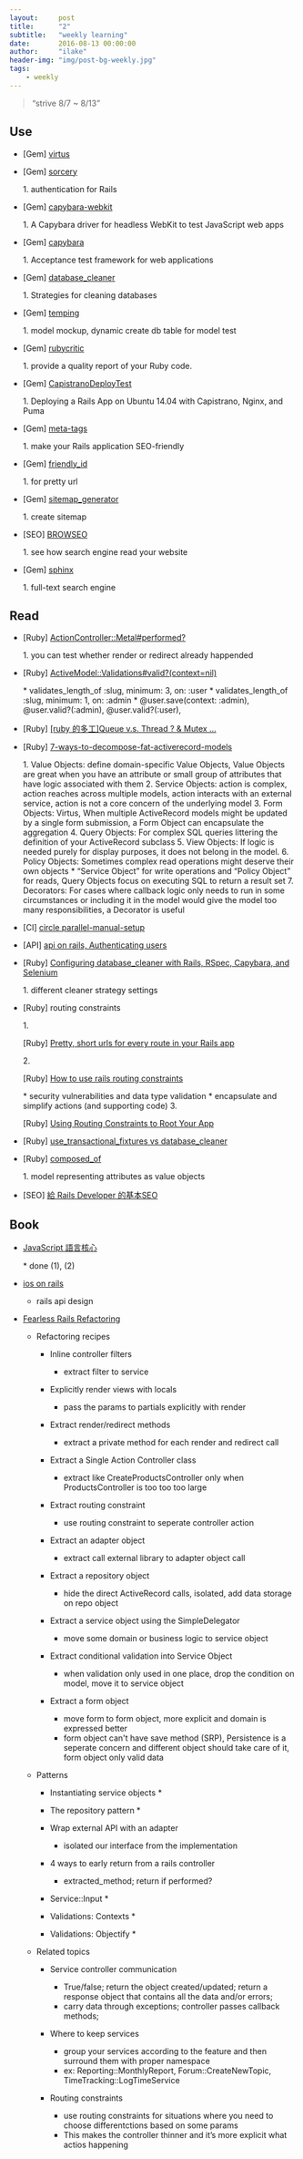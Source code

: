 ```yaml
---
layout:     post
title:      "2"
subtitle:   "weekly learning"
date:       2016-08-13 00:00:00
author:     "ilake"
header-img: "img/post-bg-weekly.jpg"
tags:
    - weekly
---
```

> “strive 8/7 ~ 8/13”

## Use
* <p>[Gem] <a href="https://github.com/solnic/virtus">virtus</a></p>

* <p>[Gem] <a href="https://github.com/NoamB/sorcery">sorcery</a></p>
  1. authentication for Rails

* <p>[Gem] <a href="https://github.com/thoughtbot/capybara-webkit">capybara-webkit</a></p>
  1. A Capybara driver for headless WebKit to test JavaScript web apps

* <p>[Gem] <a href="https://github.com/jnicklas/capybara">capybara</a></p>
  1. Acceptance test framework for web applications

* <p>[Gem] <a href="https://github.com/DatabaseCleaner/database_cleaner">database_cleaner</a></p>
  1. Strategies for cleaning databases

* <p>[Gem] <a href="https://github.com/jpignata/temping">temping</a></p>
  1. model mockup, dynamic create db table for model test

* <p>[Gem] <a href="https://github.com/whitesmith/rubycritic">rubycritic</a></p>
  1. provide a quality report of your Ruby code.

* <p>[Gem] <a href="https://github.com/kakas/CapistranoDeployTest">CapistranoDeployTest</a></p>
  1. Deploying a Rails App on Ubuntu 14.04 with Capistrano, Nginx, and Puma

* <p>[Gem] <a href="https://github.com/kpumuk/meta-tags">meta-tags</a></p>
  1. make your Rails application SEO-friendly

* <p>[Gem] <a href="https://github.com/norman/friendly_id">friendly_id</a></p>
  1. for pretty url

* <p>[Gem] <a href="https://github.com/kjvarga/sitemap_generator">sitemap_generator</a></p>
  1. create sitemap

* <p>[SEO] <a href="http://www.browseo.net/">BROWSEO</a></p>
  1. see how search engine read your website

* <p>[Gem] <a href="https://github.com/pat/thinking-sphinx">sphinx</a></p>
  1. full-text search engine

## Read
* <p>[Ruby] <a href="http://api.rubyonrails.org/v4.1.4/classes/ActionController/Metal.html#method-i-performed-3F">ActionController::Metal#performed?</a></p>
  1. you can test whether render or redirect already happended

* <p>[Ruby] <a href="http://api.rubyonrails.org/classes/ActiveModel/Validations.html#method-i-valid-3F">ActiveModel::Validations#valid?(context=nil)</a></p>
  * validates_length_of :slug, minimum: 3, on: :user
  * validates_length_of :slug, minimum: 1, on: :admin
  * @user.save(context: :admin), @user.valid?(:admin), @user.valid?(:user),

* <p>[Ruby] <a href="http://railsfun.tw/t/ruby-queue-v-s-thread-mutex/619/2">[ruby 的多工]Queue v.s. Thread ? & Mutex …</a></p>

* <p>[Ruby] <a href="http://blog.codeclimate.com/blog/2012/10/17/7-ways-to-decompose-fat-activerecord-models/">7-ways-to-decompose-fat-activerecord-models</a></p>
    1. Value Objects: define domain-specific Value Objects,  Value Objects are great when you have an attribute or small group of attributes that have logic associated with them
    2. Service Objects: action is complex,  action reaches across multiple models, action interacts with an external service, action is not a core concern of the underlying model
    3. Form Objects: Virtus, When multiple ActiveRecord models might be updated by a single form submission, a Form Object can encapsulate the aggregation
    4. Query Objects: For complex SQL queries littering the definition of your ActiveRecord subclass
    5. View Objects: If logic is needed purely for display purposes, it does not belong in the model.
    6. Policy Objects: Sometimes complex read operations might deserve their own objects
      * “Service Object” for write operations and “Policy Object” for reads, Query Objects focus on executing SQL to return a result set
    7. Decorators: For cases where callback logic only needs to run in some circumstances or including it in the model would give the model too many responsibilities, a Decorator is useful

* <p>[CI] <a href="https://circleci.com/docs/parallel-manual-setup/">circle parallel-manual-setup</a></p>

* <p>[API] <a href="http://apionrails.icalialabs.com/book/chapter_five">api on rails, Authenticating users</a></p>

* <p>[Ruby] <a href="http://www.virtuouscode.com/2012/08/31/configuring-database_cleaner-with-rails-rspec-capybara-and-selenium/">Configuring database_cleaner with Rails, RSpec, Capybara, and Selenium</a></p>
  1. different cleaner strategy settings

* <p>[Ruby] routing constraints </p>
  1. <p>[Ruby] <a href="http://blog.arkency.com/2014/01/short-urls-for-every-route-in-your-rails-app/">Pretty, short urls for every route in your Rails app</a></p>
  2. <p>[Ruby] <a href="https://8thlight.com/blog/ben-voss/2013/01/12/how-to-use-rails-route-constraints.html">How to use rails routing constraints</a></p>
    * security vulnerabilities and data type validation
    * encapsulate and simplify actions (and supporting code)
  3. <p>[Ruby] <a href="https://www.viget.com/articles/using-routing-constraints-to-root-your-app">Using Routing Constraints to Root Your App</a></p>

* <p>[Ruby] <a href="https://ruby-china.org/topics/30233">use_transactional_fixtures vs database_cleaner</a></p>

* <p>[Ruby] <a href="http://api.rubyonrails.org/classes/ActiveRecord/Aggregations/ClassMethods.html">composed_of</a></p>
  1. model representing attributes as value objects

* <p>[SEO] <a href="http://gogojimmy.net/2013/09/26/basic-seo-for-rails-developer/">給 Rails Developer 的基本SEO</a></p>

## Book
* <p> <a href="http://openhome.cc/Gossip/CodeData/EssentialJavaScript/index.html">JavaScript 語言核心</a></p>
  * done (1), (2)

* <p> <a href="https://gumroad.com/l/ios-on-rails">ios on rails</a></p>

  * rails api design

* <p> <a href="http://rails-refactoring.com/">Fearless Rails Refactoring</a></p>

  * Refactoring recipes

     * Inline controller filters
         * extract filter to service

     * Explicitly render views with locals
         * pass the params to partials explicitly with render

     * Extract render/redirect methods
         * extract a private method for each render and redirect call

     * Extract a Single Action Controller class
         * extract like CreateProductsController only when ProductsController is too too too large

     * Extract routing constraint
         * use routing constraint to seperate controller action

     * Extract an adapter object
         * extract call external library to adapter object call

     * Extract a repository object
         * hide the direct ActiveRecord calls, isolated, add data storage on repo object

     * Extract a service object using the SimpleDelegator
         * move some domain or business logic to service object

     * Extract conditional validation into Service Object
         * when validation only used in one place, drop the condition on model, move it to service object

     * Extract a form object
         * move form to form object, more explicit and domain is expressed better
         * form object can't have save method (SRP), Persistence is a seperate concern and different object should take care of it, form object only valid data

  *  Patterns

     * Instantiating service objects
       *

     * The repository pattern
       *

     * Wrap external API with an adapter
         * isolated our interface from the implementation

     * 4 ways to early return from a rails controller

         * extracted_method; return if performed?

     * Service::Input
       *

     * Validations: Contexts
       *

     * Validations: Objectify
       *

  * Related topics

     * Service controller communication
         * True/false; return the object created/updated; return a response object that contains all the data and/or errors;
         * carry data through exceptions; controller passes callback methods;

     * Where to keep services
         * group your services according to the feature and then surround them with proper namespace
         * ex: Reporting::MonthlyReport, Forum::CreateNewTopic, TimeTracking::LogTimeService

     * Routing constraints
         * use routing constraints for situations where you need to choose differentctions based on some params
         * This makes the controller thinner and it’s more explicit what actios happening
